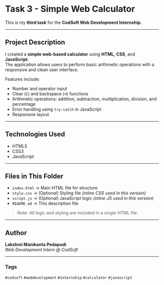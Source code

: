 # Task 3 - Simple Web Calculator

This is my **third task** for the **CodSoft Web Development Internship**.

---

## Project Description

I created a **simple web-based calculator** using **HTML**, **CSS**, and **JavaScript**.  
The application allows users to perform basic arithmetic operations with a responsive and clean user interface.

Features include:

- Number and operator input
- Clear (`C`) and backspace (`⌫`) functions
- Arithmetic operations: addition, subtraction, multiplication, division, and percentage
- Error handling using `try-catch` in JavaScript
- Responsive layout

---

## Technologies Used

- HTML5  
- CSS3  
- JavaScript

---

## Files in This Folder

- `index.html` → Main HTML file for structure  
- `style.css` → (Optional) Styling file *(inline CSS used in this version)*  
- `script.js` → (Optional) JavaScript logic *(inline JS used in this version)*  
- `README.md` → This description file

> Note: All logic and styling are included in a single HTML file.

---

## Author

**Lakshmi Manikanta Pedapudi**  
_Web Development Intern @ CodSoft_

---

### Tags

`#codsoft` `#webdevelopment` `#internship` `#calculator` `#javascript`
